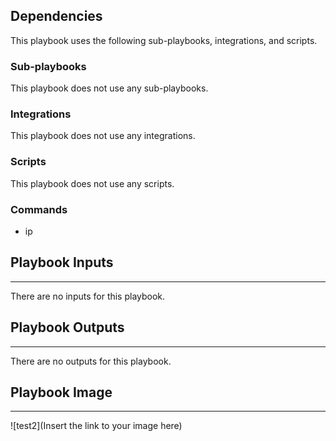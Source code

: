 

## Dependencies
This playbook uses the following sub-playbooks, integrations, and scripts.

### Sub-playbooks
This playbook does not use any sub-playbooks.

### Integrations
This playbook does not use any integrations.

### Scripts
This playbook does not use any scripts.

### Commands
* ip

## Playbook Inputs
---
There are no inputs for this playbook.

## Playbook Outputs
---
There are no outputs for this playbook.

## Playbook Image
---
![test2](Insert the link to your image here)
